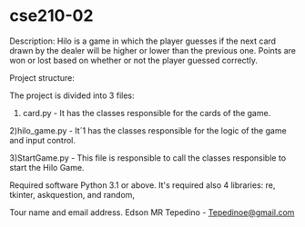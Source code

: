 # cse210-02
Description:
Hilo is a game in which the player guesses if the next card drawn by the dealer will be higher or lower than the previous one. 
Points are won or lost based on whether or not the player guessed correctly.

Project structure:

The project is divided into 3 files:

1) card.py - It has the classes responsible for the cards of the game.

2)hilo_game.py - It´1 has the classes responsible for the logic of the game and input control.

3)StartGame.py - This file is responsible to call the classes responsible to start the Hilo Game.

Required software
Python 3.1 or above.
It's required also 4 libraries:  re, tkinter, askquestion, and random,

Tour name and email address.
Edson MR Tepedino - Tepedinoe@gmail.com
